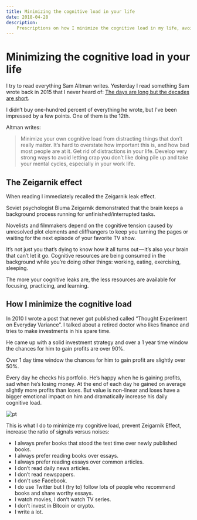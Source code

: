 ```yaml
---
title: Minimizing the cognitive load in your life
date: 2018-04-28
description:
    Prescriptions on how I minimize the cognitive load in my life, avoid Zeigarnik effect and keep myself accountable for things.
---
```


# Minimizing the cognitive load in your life

I try to read everything Sam Altman writes. Yesterday I read something Sam wrote back in 2015 that I never heard of: [The days are long but the decades are short](http://blog.samaltman.com/the-days-are-long-but-the-decades-are-short).

I didn’t buy one-hundred percent of everything he wrote, but I’ve been impressed by a few points. One of them is the 12th.

Altman writes:

> Minimize your own cognitive load from distracting things that don’t really matter. It’s hard to overstate how important this is, and how bad most people are at it. Get rid of distractions in your life. Develop very strong ways to avoid letting crap you don’t like doing pile up and take your mental cycles, especially in your work life.

## The Zeigarnik effect

When reading I immediately recalled the Zeigarnik leak effect.

Soviet psychologist Bluma Zeigarnik demonstrated that the brain keeps a background process running for unfinished/interrupted tasks.

Novelists and filmmakers depend on the cognitive tension caused by unresolved plot elements and cliffhangers to keep you turning the pages or waiting for the next episode of your favorite TV show.

It’s not just you that’s dying to know how it all turns out — it’s also your brain that can’t let it go. Cognitive resources are being consumed in the background while you’re doing other things: working, eating, exercising, sleeping.

The more your cognitive leaks are, the less resources are available for focusing, practicing, and learning.

## How I minimize the cognitive load

In 2010 I wrote a post that never got published called “Thought Experiment on Everyday Variance”. I talked about a retired doctor who likes finance and tries to make investments in his spare time.

He came up with a solid investment strategy and over a 1 year time window the chances for him to gain profits are over 90%.

Over 1 day time window the chances for him to gain profit are slightly over 50%.

Every day he checks his portfolio. He’s happy when he is gaining profits, sad when he’s losing money. At the end of each day he gained on average slightly more profits than loses. But value is non-linear and loses have a bigger emotional impact on him and dramatically increase his daily cognitive load.

![pt](https://cdn-images-1.medium.com/max/1600/1*zpTPR7cFWKtvT8Rh3dJ8zw.png)

This is what I do to minimize my cognitive load, prevent Zeigarnik Effect, increase the ratio of signals versus noises:

+ I always prefer books that stood the test time over newly published books.
+ I always prefer reading books over essays.
+ I always prefer reading essays over common articles.
+ I don’t read daily news articles.
+ I don’t read newspapers.
+ I don't use Facebook.
+ I do use Twitter but I (try to) follow lots of people who recommend books and share worthy essays.
+ I watch movies, I don’t watch TV series.
+ I don’t invest in Bitcoin or crypto.
+ I write a lot.